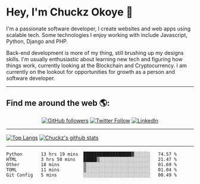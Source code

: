 # Hey, I'm Chuckz Okoye 👑


I'm a passionate software developer, I create websites and web apps using scalable tech. Some technologies I enjoy working with include Javascript, Python, Django and PHP.

Back-end development is more of my thing, still brushing up my designs skills. I'm usually enthusiastic about learning new tech and figuring how things work, currently looking at the Blockchain and Cryptocurrency.
I am currently on the lookout for opportunities for growth as a person and software developer.

-----

## Find me around the web 🌎:
<p align="center">
    <a href="https://github.com/tricelex"><img alt="GitHub followers" src="https://img.shields.io/github/followers/tricelex?style=social"></a>
	<a href="https://twitter.com/chuckzokoye"><img alt="Twitter Follow" src="https://img.shields.io/twitter/follow/chuckzokoye?style=social"></a>
	<a href="https://www.linkedin.com/in/chuckzokoye"><img src="https://img.shields.io/badge/LinkedIn--_.svg?style=social&logo=linkedin" alt="LinkedIn"></a>
</p>

-----
[![Top Langs](https://github-readme-stats.vercel.app/api/top-langs/?username=tricelex)](https://github.com/anuraghazra/github-readme-stats)   [![Chuckz's github stats](https://github-readme-stats.vercel.app/api?username=tricelex&count_private=true&show_icons=true&theme=shades-of-purple)](https://github.com/anuraghazra/github-readme-stats)





-----

<!--START_SECTION:waka-->
```text
Python       13 hrs 19 mins  ██████████████████▓░░░░░░   74.57 % 
HTML         3 hrs 50 mins   █████▒░░░░░░░░░░░░░░░░░░░   21.47 % 
Other        18 mins         ▒░░░░░░░░░░░░░░░░░░░░░░░░   01.69 % 
TOML         11 mins         ▒░░░░░░░░░░░░░░░░░░░░░░░░   01.04 % 
Git Config   5 mins          ░░░░░░░░░░░░░░░░░░░░░░░░░   00.49 % 
```
<!--END_SECTION:waka-->